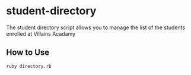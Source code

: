 # student-directory #

The student directory script allows you to manage the list of the students enrolled at Villains Acadamy

## How to Use ##

```shell
ruby directory.rb
```
